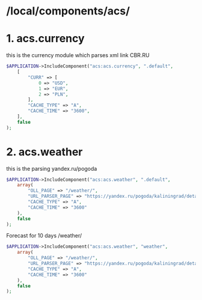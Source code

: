 # /local/components/acs/
# 1. acs.currency
this is the currency module which parses xml link CBR.RU
```php 
$APPLICATION->IncludeComponent("acs:acs.currency", ".default",
	[
		"CURR" => [
			0 => "USD",
			1 => "EUR",
			2 => "PLN",
		],
		"CACHE_TYPE" => "A",
		"CACHE_TIME" => "3600",
	],
	false
); 
```
# 2. acs.weather
this is the parsing yandex.ru/pogoda
```php 
$APPLICATION->IncludeComponent("acs:acs.weather", ".default",
	array(
		"OLL_PAGE" => "/weather/",
		"URL_PARSER_PAGE" => "https://yandex.ru/pogoda/kaliningrad/details",
		"CACHE_TYPE" => "A",
		"CACHE_TIME" => "3600"
	),
	false
);
```
Forecast for 10 days  /weather/
```php 
$APPLICATION->IncludeComponent("acs:acs.weather", "weather",
	array(
		"OLL_PAGE" => "/weather/",
		"URL_PARSER_PAGE" => "https://yandex.ru/pogoda/kaliningrad/details",
		"CACHE_TYPE" => "A",
		"CACHE_TIME" => "3600"
	),
	false
);
```
